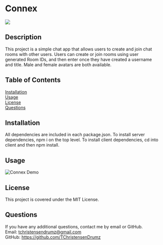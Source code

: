 # Connex
![](https://img.shields.io/badge/license-MIT_License-green?style=for-the-badge&logo=github)
## Description
This project is a simple chat app that allows users to create and join chat rooms with other users. Users can create or join rooms using user generated Room IDs, and then enter once they have created a username and title. Male and female avatars are both available.
## Table of Contents
[Installation](#Installation)
<br>
[Usage](#Usage)
<br>
[License](#License)
<br>
[Questions](#Questions)

## Installation
All dependencies are included in each package.json. To install server dependencies, npm i on the top level. To install client dependencies, cd into client and then npm install.

## Usage
![Connex Demo](assets/connexdemo.gif)

## License
This project is covered under the MIT License.

## Questions
If you have any additional questions, contact me by email or GitHub.
<br>
Email: tchristensendrumz@gmail.com
<br>
GitHub: https://github.com/TChristensenDrumz
